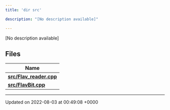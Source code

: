 ```yaml
---
title: 'dir src'

description: "[No description available]"

---
```







[No description available]

## Files

| Name           |
| -------------- |
| **[src/Flav_reader.cpp](/documentation/code/main/files/flav__reader_8cpp/#file-flav-reader.cpp)**  |
| **[src/FlavBit.cpp](/documentation/code/main/files/flavbit_8cpp/#file-flavbit.cpp)**  |






-------------------------------

Updated on 2022-08-03 at 00:49:08 +0000
